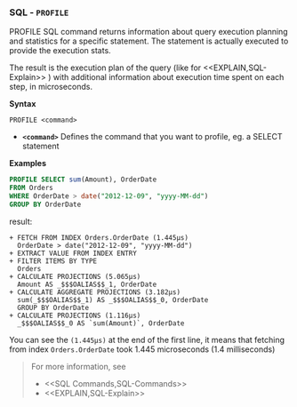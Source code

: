 
### SQL - `PROFILE`

PROFILE SQL command returns information about query execution planning and statistics for a specific statement.
The statement is actually executed to provide the execution stats.

The result is the execution plan of the query (like for <<EXPLAIN,SQL-Explain>> ) with additional information about execution time spent on each step, in microseconds.

**Syntax**

```
PROFILE <command>
```

- **`<command>`** Defines the command that you want to profile, eg. a SELECT statement

**Examples**


```sql
PROFILE SELECT sum(Amount), OrderDate 
FROM Orders 
WHERE OrderDate > date("2012-12-09", "yyyy-MM-dd") 
GROUP BY OrderDate  
```
result:

```
+ FETCH FROM INDEX Orders.OrderDate (1.445μs)
  OrderDate > date("2012-12-09", "yyyy-MM-dd")
+ EXTRACT VALUE FROM INDEX ENTRY
+ FILTER ITEMS BY TYPE 
  Orders
+ CALCULATE PROJECTIONS (5.065μs)
  Amount AS _$$$OALIAS$$_1, OrderDate
+ CALCULATE AGGREGATE PROJECTIONS (3.182μs)
  sum(_$$$OALIAS$$_1) AS _$$$OALIAS$$_0, OrderDate
  GROUP BY OrderDate
+ CALCULATE PROJECTIONS (1.116μs)
  _$$$OALIAS$$_0 AS `sum(Amount)`, OrderDate
```

You can see the `(1.445μs)` at the end of the first line, it means that fetching from index `Orders.OrderDate` took 1.445 microseconds (1.4 milliseconds)

>For more information, see
>- <<SQL Commands,SQL-Commands>>
>- <<EXPLAIN,SQL-Explain>>




